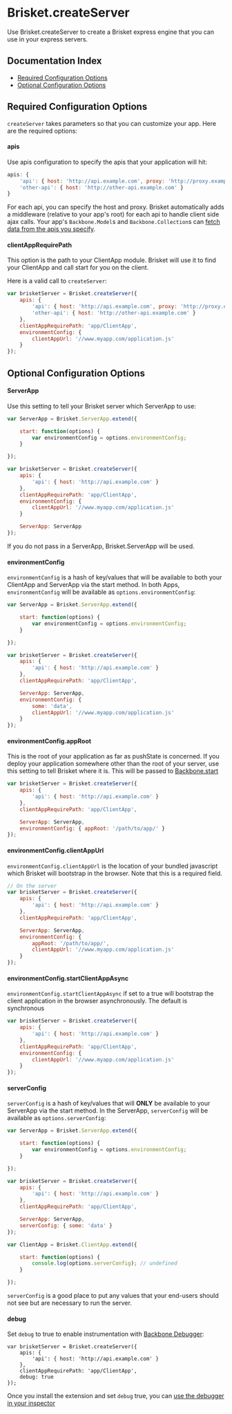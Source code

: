 Brisket.createServer
==================
Use Brisket.createServer to create a Brisket express engine that you can use in your express servers.

## Documentation Index

* [Required Configuration Options](#required-configuration-options)
* [Optional Configuration Options](#optional-configuration-options)

## Required Configuration Options
`createServer` takes parameters so that you can customize your app. Here are the required options:

#### apis
Use apis configuration to specify the apis that your application will hit:

```js
apis: {
    'api': { host: 'http://api.example.com', proxy: 'http://proxy.example.com' }
    'other-api': { host: 'http://other-api.example.com' }
}
```

For each api, you can specify the host and proxy. Brisket automatically adds a middleware (relative to your app's root) for each api to handle client side ajax calls. Your app's `Backbone.Model`s and `Backbone.Collection`s can [fetch data from the apis you specify](modeling.md#fetch-data).

#### clientAppRequirePath
This option is the path to your ClientApp module. Brisket will use it to find your ClientApp and call start for you on the client.

Here is a valid call to `createServer`:

```js
var brisketServer = Brisket.createServer({
    apis: {
        'api': { host: 'http://api.example.com', proxy: 'http://proxy.example.com' }
        'other-api': { host: 'http://other-api.example.com' }
    },
    clientAppRequirePath: 'app/ClientApp',
    environmentConfig: {
        clientAppUrl: '//www.myapp.com/application.js'
    }
});
```

## Optional Configuration Options

#### ServerApp
Use this setting to tell your Brisket server which ServerApp to use:

```js
var ServerApp = Brisket.ServerApp.extend({

    start: function(options) {
        var environmentConfig = options.environmentConfig;
    }

});

var brisketServer = Brisket.createServer({
    apis: {
        'api': { host: 'http://api.example.com' }
    },
    clientAppRequirePath: 'app/ClientApp',
    environmentConfig: {
        clientAppUrl: '//www.myapp.com/application.js'
    }

    ServerApp: ServerApp
});
```

If you do not pass in a ServerApp, Brisket.ServerApp will be used.

#### environmentConfig
`environmentConfig` is a hash of key/values that will be available to both your ClientApp and ServerApp via the start method. In both Apps, `environmentConfig` will be available as `options.environmentConfig`:

```js
var ServerApp = Brisket.ServerApp.extend({

    start: function(options) {
        var environmentConfig = options.environmentConfig;
    }

});

var brisketServer = Brisket.createServer({
    apis: {
        'api': { host: 'http://api.example.com' }
    },
    clientAppRequirePath: 'app/ClientApp',

    ServerApp: ServerApp,
    environmentConfig: {
        some: 'data',
        clientAppUrl: '//www.myapp.com/application.js'
    }
});
```

#### environmentConfig.appRoot
This is the root of your application as far as pushState is concerned. If you deploy your application somewhere other than the root of your server, use this setting to tell Brisket where it is. This will be passed to [Backbone.start](http://backbonejs.org/#History-start)

```js
var brisketServer = Brisket.createServer({
    apis: {
        'api': { host: 'http://api.example.com' }
    },
    clientAppRequirePath: 'app/ClientApp',

    ServerApp: ServerApp,
    environmentConfig: { appRoot: '/path/to/app/' }
});
```

#### environmentConfig.clientAppUrl
`environmentConfig.clientAppUrl` is the location of your bundled javascript which Brisket will bootstrap in the browser. Note that this is a required field.

```js
// On the server
var brisketServer = Brisket.createServer({
    apis: {
        'api': { host: 'http://api.example.com' }
    },
    clientAppRequirePath: 'app/ClientApp',

    ServerApp: ServerApp,
    environmentConfig: {
        appRoot: '/path/to/app/',
        clientAppUrl: '//www.myapp.com/application.js'
    }
});
```

#### environmentConfig.startClientAppAsync
`environmentConfig.startClientAppAsync` if set to a true will bootstrap the client application in the browser asynchronously. The default is synchronous

```js
var brisketServer = Brisket.createServer({
    apis: {
        'api': { host: 'http://api.example.com' }
    },
    clientAppRequirePath: 'app/ClientApp',
    environmentConfig: {
        clientAppUrl: '//www.myapp.com/application.js'
    }
});
```


#### serverConfig
`serverConfig` is a hash of key/values that will **ONLY** be available to your ServerApp via the start method. In the ServerApp, `serverConfig` will be available as `options.serverConfig`:

```js
var ServerApp = Brisket.ServerApp.extend({

    start: function(options) {
        var environmentConfig = options.environmentConfig;
    }

});

var brisketServer = Brisket.createServer({
    apis: {
        'api': { host: 'http://api.example.com' }
    },
    clientAppRequirePath: 'app/ClientApp',

    ServerApp: ServerApp,
    serverConfig: { some: 'data' }
});

var ClientApp = Brisket.ClientApp.extend({

    start: function(options) {
        console.log(options.serverConfig); // undefined
    }

});
```

`serverConfig` is a good place to put any values that your end-users should not see but are necessary to run the server.

#### debug
Set `debug` to true to enable instrumentation with [Backbone Debugger](https://chrome.google.com/webstore/detail/backbone-debugger/bhljhndlimiafopmmhjlgfpnnchjjbhd?hl=en):

```
var brisketServer = Brisket.createServer({
    apis: {
        'api': { host: 'http://api.example.com' }
    },
    clientAppRequirePath: 'app/ClientApp',
    debug: true
});
```

Once you install the extension and set `debug` true, you can [use the debugger in your inspector](https://github.com/Maluen/Backbone-Debugger#screenshots)
